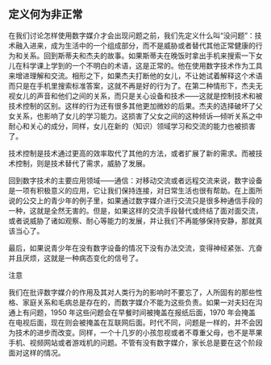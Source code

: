## 定义何为非正常

  在我们讨论怎样使用数字媒介才会出现问题之前，我们先定义什么叫“没问题”：技术融入进来，成为生活中的一个组成部分，而不是威胁或者替代其他正常健康的行为和关系。回到斯蒂夫和杰夫的故事。如果斯蒂夫在晚饭时拿出手机来搜索一下女儿在科学课上学到的一个不明白的术语，这是正常的。他在使用数字技术作为工具来增进理解和交流。相形之下，如果杰夫打断他的女儿，不让她试着解释这个术语而只是在手机里搜索标准答案，这就不再是好的行为了。在第二种情形下，杰夫无视女儿的声音和他们之间的关系，而只是关心设备和技术——这就是控制技术和被技术控制的区别。这样的行为还有很多其他更加微妙的后果。杰夫的选择破坏了父女关系，也影响了女儿的学习能力。这损害了父女之间的这种倾诉—倾听关系之中耐心和关心的成分，同样，女儿在新的（知识）领域学习和交流的能力也被损害了。

  技术控制是技术通过更高的效率取代了其他的方法，或者扩展了新的需求。而被技术控制，则是技术替代了需求，威胁了发展。

  回到数字技术的主要应用领域——通信：对移动交流或者远程交流来说，数字设备是一项有积极意义的应用，它让我们保持连接，对日常生活也很有帮助。在上面所说的公交上的青少年的例子里，如果通过数字媒介进行交流只是很多种通信手段的一种，这就是全然无害的。但是，如果这样的交流手段替代或终结了面对面交流，或者说威胁了诸如观察、耐心等能力的发展，并让我们不再能够保持安静，那就真该当心了。

  最后，如果说青少年在没有数字设备的情况下没有办法交流，变得神经紧张、亢奋并且厌烦，这就是一种病态变化的信号了。

  注意

  我们在批评数字媒介的作用及其对人类行为的影响时不要忘了，人所固有的那些性格、家庭关系和毛病总是存在的，而数字媒介不能为这些负责。如果一对夫妇在沟通上有问题，1950 年这些问题会在早餐时间被掩盖在报纸后面，1970 年会掩盖在电视后面，现在则会被掩盖在互联网后面。时代不同，问题是一样的，并不会因为技术的进步而改变。同样，一个十几岁的小孩忽视或者不尊重父母，也不是苹果手机、视频网站或者游戏机的问题。不管有没有数字媒介，家长总是要在这个阶段面对这样的情况。